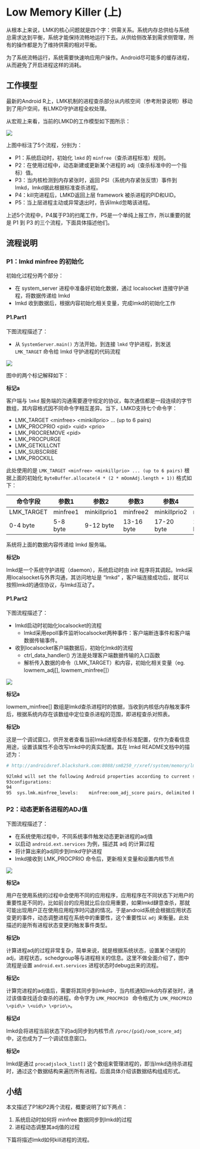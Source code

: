 # Low Memory Killer (上)

从根本上来说，LMK的核心问题就是四个字：供需关系。系统内存总供给与系统总需求达到平衡，系统才能保持流畅地运行下去。从供给侧改革到需求侧管理，所有的操作都是为了维持供需的相对平衡。

为了系统流畅运行，系统需要快速响应用户操作。Android尽可能多的缓存进程，从而避免了开启进程这样的消耗。

## 工作模型

最新的Android R上，LMK机制的进程查杀部分从内核空间（参考附录说明）移动到了用户空间，有LMKD守护进程全权处理。

从宏观上来看，当前的LMKD的工作模型如下图所示：

<pre>
<img src="res/LowMemoryKiller简介上01.svg"/>
</pre>

上图中标注了5个流程，分别为：

*   P1：系统启动时，初始化 `lmkd` 的 `minfree`（查杀进程标准）规则。
*   P2：在使用过程中，动态新建或更新某个进程的 adj（查杀标准中的一个指标）值。
*   P3：当内核检测到内存紧张时，返回 PSI（系统内存紧张反馈）事件到lmkd，lmkd据此根据标准查杀进程。
*   P4：kill完进程后，LMKD返回上层 framework 被杀进程的PID和UID。
*   P5：当上层进程主动或异常退出时，告诉lmkd忽略该进程。

上述5个流程中，P4属于P3的扫尾工作，P5是一个单纯上报工作，所以重要的就是 P1 到 P3 的三个流程，下面具体描述他们。

## 流程说明

### P1：lmkd minfree 的初始化

初始化过程分两个部分：

*   在 system_server 进程中准备好初始化数据，通过 localsocket 连接守护进程，将数据传递给 lmkd
*   lmkd 收到数据后，根据内容初始化相关变量，完成lmkd的初始化工作

#### P1.Part1

下图流程描述了：

*   从 `SystemServer.main()` 方法开始，到连接 `lmkd` 守护进程，到发送 `LMK_TARGET` 命令给 lmkd 守护进程的代码流程

<pre>
<img src="res/LowMemoryKiller简介上02.svg"/>
</pre>


图中的两个标记解释如下：

**标记a**

客户端与 `lmkd` 服务端的沟通需要遵守规定的协议，每次通信都是一段连续的字节数组，其内容格式因不同命令字相互差异。当下，LMKD支持七个命令字：

*   LMK_TARGET \<minfree\> \<minkillprio\> ... (up to 6 pairs)
*   LMK_PROCPRIO \<pid\> \<uid\> \<prio\>
*   LMK_PROCREMOVE \<pid\>
*   LMK_PROCPURGE
*   LMK_GETKILLCNT
*   LMK_SUBSCRIBE
*   LMK_PROCKILL

此处使用的是 `LMK_TARGET <minfree> <minkillprio> ... (up to 6 pairs)` 根据上面的初始化 `ByteBuffer.allocate(4 * (2 * mOomAdj.length + 1))` 格式如下：

| 命令字段   | 参数1    | 参数2        | 参数3      | 参数4        | 参数5      | 参数6        | 参数7      | 参数8        | 参数9      | 参数10       | 参数11     | 参数12       |
| ---------- | -------- | ------------ | ---------- | ------------ | ---------- | ------------ | ---------- | ------------ | ---------- | ------------ | ---------- | ------------ |
| LMK_TARGET | minfree1 | minkillprio1 | minfree2   | minkillprio2 | minfree3   | minkillprio3 | minfree4   | minkillprio4 | minfree5   | minkillprio5 | minfree6   | minkillprio6 |
| 0-4 byte   | 5-8 byte | 9-12 byte    | 13-16 byte | 17-20 byte   | 21-24 byte | 24-28 byte   | 29-32 byte | 33-36 byte   | 37-40 byte | 41-44 byte   | 45-48 byte | 49-52 byte   |

系统将上面的数据内容传递给 lmkd 服务端。

**标记b**

lmkd是一个系统守护进程（daemon），系统启动时由 init 程序将其调起。lmkd采用localsocket与外界沟通，其访问地址是 “lmkd” ，客户端连接成功后，就可以按照lmkd的通信协议，与lmkd互动了。



#### P1.Part2

下图流程描述了：

*   lmkd启动时初始化localsocket的流程
    *   lmkd采用epoll事件监听localsocket两种事件：客户端断连事件和客户端数据传输事件。
*   收到localsocket客户端数据后，初始化lmkd的流程
    *   ctrl_data_handler() 方法是处理客户端数据传输的入口函数
    *   解析传入数据的命令（LMK_TARGET）和内容，初始化相关变量（eg. lowmem_adj[], lowmem_minfree[]）

<pre>
<img src="res/LowMemoryKiller简介上03.svg"/>
</pre>

**标记a**

lowmem_minfree[] 数组是lmkd查杀进程时的依据，当收到内核低内存触发事件后，根据系统内存在该数组中定位查杀进程的范围，即进程查杀对照表。

**标记b**

这是一个调试窗口，供开发者查看当前lmkd进程查杀标准配置，仅作为查看信息用途，设置该属性不会改写lmkd中的真实配置。其在 lmkd README文档中的描述为：

````bash
# http://androidxref.blackshark.com:8088/sm8250_r/xref/system/memory/lmkd/README.md#95

92lmkd will set the following Android properties according to current system
93configurations:
94
95  sys.lmk.minfree_levels:    minfree:oom_adj_score pairs, delimited by comma
````

### P2：动态更新各进程的ADJ值

下图流程描述了：

*   在系统使用过程中，不同系统事件触发动态更新进程的adj值
*   以启动 `android.ext.services` 为例，描述其 adj 的计算过程
*   将计算出来的adj同步到lmkd守护进程
*   lmkd接收到 LMK_PROCPRIO 命令后，更新相关变量和设置内核节点

<pre>
<img src="res/LowMemoryKiller简介上04.svg"/>
</pre>


**标记a**

用户在使用系统的过程中会使用不同的应用程序，应用程序在不同状态下对用户的重要性是不同的，比如前台的应用就比后台应用重要，如果lmkd肆意查杀，那就可能出现用户正在使用应用程序时闪退的情况。于是android系统会根据应用状态变更的事件，动态调整进程在系统中的重要性，这个重要性以 `adj` 来衡量。此处描述的是所有进程状态变更的触发事件类型。

**标记b**

计算进程adj的过程非常复杂，简单来说，就是根据系统状态，设置某个进程的 adj，进程状态，schedgroup等与进程相关的信息。这里不做全面介绍了，图中流程是设置 `android.ext.services` 进程状态时debug出来的流程。

**标记c**

计算完进程的adj值后，需要将其同步到lmkd中，当内核通知lmkd内存紧张时，通过该值查找适合查杀的进程。命令字为 `LMK_PROCPRIO ` 命令格式为 `LMK_PROCPRIO \<pid\> \<uid\> \<prio\>`。

**标记d**

lmkd会将进程当前状态下的adj同步到内核节点 `/proc/{pid}/oom_score_adj` 中，这也成为了一个调试信息窗口。

**标记e**

lmkd是通过 `procadjslock_list[]` 这个数组来管理进程的，即当lmkd选待杀进程时，通过这个数据结构来遍历所有进程。后面具体介绍该数据结构组成形式。

## 小结

本文描述了P1和P2两个流程，概要说明了如下两点：

1.  系统启动时如何将 minfree 数据同步到lmkd的过程
2.  进程动态调整其adj值的过程

下篇将描述lmkd如何kill进程的流程。